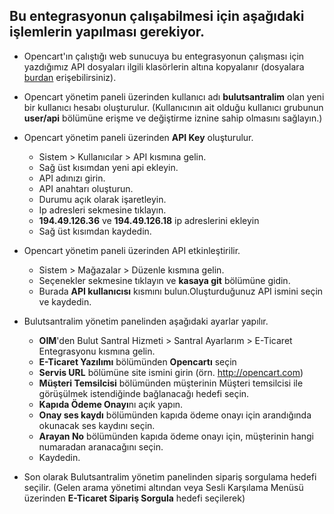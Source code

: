 **Bu entegrasyonun çalışabilmesi için aşağıdaki işlemlerin yapılması gerekiyor.**
----
* Opencart'ın çalıştığı web sunucuya bu entegrasyonun çalışması için yazdığımız API dosyaları ilgili klasörlerin altına kopyalanır (dosyalara [burdan](https://github.com/verimor/Bulutsantralim-API/tree/master/opencart/public_html/catalog) erişebilirsiniz).

* Opencart yönetim paneli üzerinden kullanıcı adı **bulutsantralim** olan yeni bir kullanıcı hesabı oluşturulur.
     (Kullanıcının ait olduğu kullanıcı grubunun **user/api**  bölümüne erişme ve değiştirme iznine sahip olmasını sağlayın.)

* Opencart yönetim paneli üzerinden **API Key** oluşturulur.
     * Sistem > Kullanıcılar > API kısmına gelin.
     * Sağ üst kısımdan yeni api ekleyin.
     * API adınızı girin.
     * API anahtarı oluşturun.
     * Durumu açık olarak işaretleyin.
     * Ip adresleri sekmesine tıklayın.
     * **194.49.126.36** ve **194.49.126.18** ip adreslerini ekleyin
     * Sağ üst kısımdan kaydedin.

* Opencart yönetim paneli üzerinden API etkinleştirilir.
     * Sistem > Mağazalar > Düzenle kısmına gelin.
     * Seçenekler sekmesine tıklayın ve **kasaya git** bölümüne gidin. 
     * Burada **API kullanıcısı** kısmını bulun.Oluşturduğunuz API ismini seçin ve kaydedin.

* Bulutsantralim yönetim panelinden aşağıdaki ayarlar yapılır.
     * **OIM**'den Bulut Santral Hizmeti > Santral Ayarlarım > E-Ticaret Entegrasyonu kısmına gelin.
     * **E-Ticaret Yazılımı** bölümünden **Opencartı** seçin
     * **Servis URL** bölümüne site ismini girin (örn.  http://opencart.com)
     * **Müşteri Temsilcisi** bölümünden müşterinin Müşteri temsilcisi ile görüşülmek istendiğinde bağlanacağı hedefi seçin.
     * **Kapıda Ödeme Onayı**nı açık yapın.
     * **Onay ses kaydı** bölümünden kapıda ödeme onayı için arandığında okunacak ses kaydını seçin.
     * **Arayan No** bölümünden kapıda ödeme onayı için, müşterinin hangi numaradan aranacağını seçin.
     * Kaydedin.

* Son olarak Bulutsantralim yönetim panelinden sipariş sorgulama hedefi seçilir. (Gelen arama yönetimi altından veya Sesli Karşılama Menüsü üzerinden **E-Ticaret Sipariş Sorgula** hedefi seçilerek)

